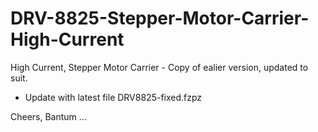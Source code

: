 # DRV-8825-Stepper-Motor-Carrier-High-Current

High Current, Stepper Motor Carrier - Copy of ealier version, updated to suit.

* Update with latest file DRV8825-fixed.fzpz

Cheers, Bantum ...
